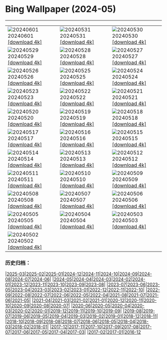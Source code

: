 # Bing Wallpaper (2024-05)
**************

<table><tr><td><img class="wallpaper" src="https://www.bing.com/th?id=OHR.PrideMonthSF_IT-IT0189244856_1920x1080.jpg" alt="20240601"> 20240601 <a class="wallpaper_link" href="https://www.bing.com/th?id=OHR.PrideMonthSF_IT-IT0189244856_UHD.jpg">[download 4k]</a></td><td><img class="wallpaper" src="https://www.bing.com/th?id=OHR.YorkshireDalesNP_IT-IT9821537287_1920x1080.jpg" alt="20240531"> 20240531 <a class="wallpaper_link" href="https://www.bing.com/th?id=OHR.YorkshireDalesNP_IT-IT9821537287_UHD.jpg">[download 4k]</a></td><td><img class="wallpaper" src="https://www.bing.com/th?id=OHR.Everglades90th_IT-IT9833292741_1920x1080.jpg" alt="20240530"> 20240530 <a class="wallpaper_link" href="https://www.bing.com/th?id=OHR.Everglades90th_IT-IT9833292741_UHD.jpg">[download 4k]</a></td></tr><tr><td><img class="wallpaper" src="https://www.bing.com/th?id=OHR.MullOtter_IT-IT5835725538_1920x1080.jpg" alt="20240529"> 20240529 <a class="wallpaper_link" href="https://www.bing.com/th?id=OHR.MullOtter_IT-IT5835725538_UHD.jpg">[download 4k]</a></td><td><img class="wallpaper" src="https://www.bing.com/th?id=OHR.MeteoraMonastery_IT-IT6224656516_1920x1080.jpg" alt="20240528"> 20240528 <a class="wallpaper_link" href="https://www.bing.com/th?id=OHR.MeteoraMonastery_IT-IT6224656516_UHD.jpg">[download 4k]</a></td><td><img class="wallpaper" src="https://www.bing.com/th?id=OHR.SestriLevante_IT-IT7994211355_1920x1080.jpg" alt="20240527"> 20240527 <a class="wallpaper_link" href="https://www.bing.com/th?id=OHR.SestriLevante_IT-IT7994211355_UHD.jpg">[download 4k]</a></td></tr><tr><td><img class="wallpaper" src="https://www.bing.com/th?id=OHR.MethowWildflowers_IT-IT7261352417_1920x1080.jpg" alt="20240526"> 20240526 <a class="wallpaper_link" href="https://www.bing.com/th?id=OHR.MethowWildflowers_IT-IT7261352417_UHD.jpg">[download 4k]</a></td><td><img class="wallpaper" src="https://www.bing.com/th?id=OHR.MoroccoBenhaddou_IT-IT7804111538_1920x1080.jpg" alt="20240525"> 20240525 <a class="wallpaper_link" href="https://www.bing.com/th?id=OHR.MoroccoBenhaddou_IT-IT7804111538_UHD.jpg">[download 4k]</a></td><td><img class="wallpaper" src="https://www.bing.com/th?id=OHR.OrdesaNationalPark_IT-IT5681157201_1920x1080.jpg" alt="20240524"> 20240524 <a class="wallpaper_link" href="https://www.bing.com/th?id=OHR.OrdesaNationalPark_IT-IT5681157201_UHD.jpg">[download 4k]</a></td></tr><tr><td><img class="wallpaper" src="https://www.bing.com/th?id=OHR.IndianStarTortoise_IT-IT5611549896_1920x1080.jpg" alt="20240523"> 20240523 <a class="wallpaper_link" href="https://www.bing.com/th?id=OHR.IndianStarTortoise_IT-IT5611549896_UHD.jpg">[download 4k]</a></td><td><img class="wallpaper" src="https://www.bing.com/th?id=OHR.SnowGumTasmania_IT-IT5111843479_1920x1080.jpg" alt="20240522"> 20240522 <a class="wallpaper_link" href="https://www.bing.com/th?id=OHR.SnowGumTasmania_IT-IT5111843479_UHD.jpg">[download 4k]</a></td><td><img class="wallpaper" src="https://www.bing.com/th?id=OHR.MalaysiaTea_IT-IT5477437805_1920x1080.jpg" alt="20240521"> 20240521 <a class="wallpaper_link" href="https://www.bing.com/th?id=OHR.MalaysiaTea_IT-IT5477437805_UHD.jpg">[download 4k]</a></td></tr><tr><td><img class="wallpaper" src="https://www.bing.com/th?id=OHR.HoneycombBee_IT-IT9529563707_1920x1080.jpg" alt="20240520"> 20240520 <a class="wallpaper_link" href="https://www.bing.com/th?id=OHR.HoneycombBee_IT-IT9529563707_UHD.jpg">[download 4k]</a></td><td><img class="wallpaper" src="https://www.bing.com/th?id=OHR.VernazzaItaly_IT-IT4901627475_1920x1080.jpg" alt="20240519"> 20240519 <a class="wallpaper_link" href="https://www.bing.com/th?id=OHR.VernazzaItaly_IT-IT4901627475_UHD.jpg">[download 4k]</a></td><td><img class="wallpaper" src="https://www.bing.com/th?id=OHR.MuseumWhale_IT-IT4738172799_1920x1080.jpg" alt="20240518"> 20240518 <a class="wallpaper_link" href="https://www.bing.com/th?id=OHR.MuseumWhale_IT-IT4738172799_UHD.jpg">[download 4k]</a></td></tr><tr><td><img class="wallpaper" src="https://www.bing.com/th?id=OHR.BergamoAlta_IT-IT3472701981_1920x1080.jpg" alt="20240517"> 20240517 <a class="wallpaper_link" href="https://www.bing.com/th?id=OHR.BergamoAlta_IT-IT3472701981_UHD.jpg">[download 4k]</a></td><td><img class="wallpaper" src="https://www.bing.com/th?id=OHR.DayOfLight_IT-IT0477712926_1920x1080.jpg" alt="20240516"> 20240516 <a class="wallpaper_link" href="https://www.bing.com/th?id=OHR.DayOfLight_IT-IT0477712926_UHD.jpg">[download 4k]</a></td><td><img class="wallpaper" src="https://www.bing.com/th?id=OHR.BlueCityIndia_IT-IT7121297677_1920x1080.jpg" alt="20240515"> 20240515 <a class="wallpaper_link" href="https://www.bing.com/th?id=OHR.BlueCityIndia_IT-IT7121297677_UHD.jpg">[download 4k]</a></td></tr><tr><td><img class="wallpaper" src="https://www.bing.com/th?id=OHR.CarlsbadNP_IT-IT7707347019_1920x1080.jpg" alt="20240514"> 20240514 <a class="wallpaper_link" href="https://www.bing.com/th?id=OHR.CarlsbadNP_IT-IT7707347019_UHD.jpg">[download 4k]</a></td><td><img class="wallpaper" src="https://www.bing.com/th?id=OHR.NamibiaCanyon_IT-IT9781699785_1920x1080.jpg" alt="20240513"> 20240513 <a class="wallpaper_link" href="https://www.bing.com/th?id=OHR.NamibiaCanyon_IT-IT9781699785_UHD.jpg">[download 4k]</a></td><td><img class="wallpaper" src="https://www.bing.com/th?id=OHR.BabyDolphinMom_IT-IT8782194786_1920x1080.jpg" alt="20240512"> 20240512 <a class="wallpaper_link" href="https://www.bing.com/th?id=OHR.BabyDolphinMom_IT-IT8782194786_UHD.jpg">[download 4k]</a></td></tr><tr><td><img class="wallpaper" src="https://www.bing.com/th?id=OHR.TexasIndigoBunting_IT-IT9364925475_1920x1080.jpg" alt="20240511"> 20240511 <a class="wallpaper_link" href="https://www.bing.com/th?id=OHR.TexasIndigoBunting_IT-IT9364925475_UHD.jpg">[download 4k]</a></td><td><img class="wallpaper" src="https://www.bing.com/th?id=OHR.MisoolRajaAmpat_IT-IT8362086795_1920x1080.jpg" alt="20240510"> 20240510 <a class="wallpaper_link" href="https://www.bing.com/th?id=OHR.MisoolRajaAmpat_IT-IT8362086795_UHD.jpg">[download 4k]</a></td><td><img class="wallpaper" src="https://www.bing.com/th?id=OHR.EmirganPark_IT-IT4111429731_1920x1080.jpg" alt="20240509"> 20240509 <a class="wallpaper_link" href="https://www.bing.com/th?id=OHR.EmirganPark_IT-IT4111429731_UHD.jpg">[download 4k]</a></td></tr><tr><td><img class="wallpaper" src="https://www.bing.com/th?id=OHR.PortMarseille_IT-IT2921013222_1920x1080.jpg" alt="20240508"> 20240508 <a class="wallpaper_link" href="https://www.bing.com/th?id=OHR.PortMarseille_IT-IT2921013222_UHD.jpg">[download 4k]</a></td><td><img class="wallpaper" src="https://www.bing.com/th?id=OHR.LaGeriaLanzarote_IT-IT5537790219_1920x1080.jpg" alt="20240507"> 20240507 <a class="wallpaper_link" href="https://www.bing.com/th?id=OHR.LaGeriaLanzarote_IT-IT5537790219_UHD.jpg">[download 4k]</a></td><td><img class="wallpaper" src="https://www.bing.com/th?id=OHR.JediMonastery_IT-IT4680145020_1920x1080.jpg" alt="20240506"> 20240506 <a class="wallpaper_link" href="https://www.bing.com/th?id=OHR.JediMonastery_IT-IT4680145020_UHD.jpg">[download 4k]</a></td></tr><tr><td><img class="wallpaper" src="https://www.bing.com/th?id=OHR.OrkneyStones_IT-IT2078101217_1920x1080.jpg" alt="20240505"> 20240505 <a class="wallpaper_link" href="https://www.bing.com/th?id=OHR.OrkneyStones_IT-IT2078101217_UHD.jpg">[download 4k]</a></td><td><img class="wallpaper" src="https://www.bing.com/th?id=OHR.GirodItalia2024_IT-IT9407204320_1920x1080.jpg" alt="20240504"> 20240504 <a class="wallpaper_link" href="https://www.bing.com/th?id=OHR.GirodItalia2024_IT-IT9407204320_UHD.jpg">[download 4k]</a></td><td><img class="wallpaper" src="https://www.bing.com/th?id=OHR.SonoranSpring_IT-IT9351993894_1920x1080.jpg" alt="20240503"> 20240503 <a class="wallpaper_link" href="https://www.bing.com/th?id=OHR.SonoranSpring_IT-IT9351993894_UHD.jpg">[download 4k]</a></td></tr><tr><td><img class="wallpaper" src="https://www.bing.com/th?id=OHR.CratersOfTheMoon_IT-IT8708957821_1920x1080.jpg" alt="20240502"> 20240502 <a class="wallpaper_link" href="https://www.bing.com/th?id=OHR.CratersOfTheMoon_IT-IT8708957821_UHD.jpg">[download 4k]</a></td><td></td><td></td></tr></table>

### 历史归档：

|[2025-03](/../2025-03/2025-03.md)|[2025-02](/../2025-02/2025-02.md)|[2025-01](/../2025-01/2025-01.md)|[2024-12](/../2024-12/2024-12.md)|[2024-11](/../2024-11/2024-11.md)|[2024-10](/../2024-10/2024-10.md)|[2024-09](/../2024-09/2024-09.md)|[2024-08](/../2024-08/2024-08.md)|[2024-07](/../2024-07/2024-07.md)|[2024-06](/../2024-06/2024-06.md)|
|[2024-05](/2024-05.md)|[2024-04](/../2024-04/2024-04.md)|[2024-03](/../2024-03/2024-03.md)|[2024-02](/../2024-02/2024-02.md)|[2024-01](/../2024-01/2024-01.md)|[2023-12](/../2023-12/2023-12.md)|[2023-11](/../2023-11/2023-11.md)|[2023-10](/../2023-10/2023-10.md)|[2023-09](/../2023-09/2023-09.md)|[2023-08](/../2023-08/2023-08.md)|
|[2023-07](/../2023-07/2023-07.md)|[2023-06](/../2023-06/2023-06.md)|[2023-05](/../2023-05/2023-05.md)|[2023-04](/../2023-04/2023-04.md)|[2023-03](/../2023-03/2023-03.md)|[2023-02](/../2023-02/2023-02.md)|[2023-01](/../2023-01/2023-01.md)|[2022-12](/../2022-12/2022-12.md)|[2022-11](/../2022-11/2022-11.md)|[2022-10](/../2022-10/2022-10.md)|
|[2022-09](/../2022-09/2022-09.md)|[2022-08](/../2022-08/2022-08.md)|[2022-07](/../2022-07/2022-07.md)|[2022-06](/../2022-06/2022-06.md)|[2022-05](/../2022-05/2022-05.md)|[2022-04](/../2022-04/2022-04.md)|[2021-08](/../2021-08/2021-08.md)|[2021-07](/../2021-07/2021-07.md)|[2021-06](/../2021-06/2021-06.md)|[2021-05](/../2021-05/2021-05.md)|
|[2021-04](/../2021-04/2021-04.md)|[2021-03](/../2021-03/2021-03.md)|[2021-02](/../2021-02/2021-02.md)|[2021-01](/../2021-01/2021-01.md)|[2020-12](/../2020-12/2020-12.md)|[2020-11](/../2020-11/2020-11.md)|[2020-10](/../2020-10/2020-10.md)|[2020-09](/../2020-09/2020-09.md)|[2020-08](/../2020-08/2020-08.md)|[2020-07](/../2020-07/2020-07.md)|
|[2020-06](/../2020-06/2020-06.md)|[2020-05](/../2020-05/2020-05.md)|[2020-04](/../2020-04/2020-04.md)|[2020-03](/../2020-03/2020-03.md)|[2020-02](/../2020-02/2020-02.md)|[2020-01](/../2020-01/2020-01.md)|[2019-12](/../2019-12/2019-12.md)|[2019-11](/../2019-11/2019-11.md)|[2019-10](/../2019-10/2019-10.md)|[2019-09](/../2019-09/2019-09.md)|
|[2019-08](/../2019-08/2019-08.md)|[2019-07](/../2019-07/2019-07.md)|[2019-06](/../2019-06/2019-06.md)|[2019-05](/../2019-05/2019-05.md)|[2019-04](/../2019-04/2019-04.md)|[2019-03](/../2019-03/2019-03.md)|[2019-02](/../2019-02/2019-02.md)|[2019-01](/../2019-01/2019-01.md)|[2018-12](/../2018-12/2018-12.md)|[2018-11](/../2018-11/2018-11.md)|
|[2018-10](/../2018-10/2018-10.md)|[2018-09](/../2018-09/2018-09.md)|[2018-08](/../2018-08/2018-08.md)|[2018-07](/../2018-07/2018-07.md)|[2018-06](/../2018-06/2018-06.md)|[2018-05](/../2018-05/2018-05.md)|[2018-04](/../2018-04/2018-04.md)|[2018-03](/../2018-03/2018-03.md)|[2018-02](/../2018-02/2018-02.md)|[2018-01](/../2018-01/2018-01.md)|
|[2017-12](/../2017-12/2017-12.md)|[2017-11](/../2017-11/2017-11.md)|[2017-10](/../2017-10/2017-10.md)|[2017-09](/../2017-09/2017-09.md)|[2017-08](/../2017-08/2017-08.md)|[2017-07](/../2017-07/2017-07.md)|[2017-06](/../2017-06/2017-06.md)|[2017-05](/../2017-05/2017-05.md)|[2017-04](/../2017-04/2017-04.md)|[2017-03](/../2017-03/2017-03.md)|
|[2017-02](/../2017-02/2017-02.md)|[2017-01](/../2017-01/2017-01.md)|[2016-12](/../2016-12/2016-12.md)